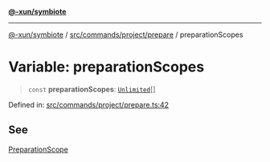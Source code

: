 [**@-xun/symbiote**](../../../../../README.md)

***

[@-xun/symbiote](../../../../../README.md) / [src/commands/project/prepare](../README.md) / preparationScopes

# Variable: preparationScopes

> `const` **preparationScopes**: [`Unlimited`](../../../../configure/enumerations/UnlimitedGlobalScope.md#unlimited)[]

Defined in: [src/commands/project/prepare.ts:42](https://github.com/Xunnamius/symbiote/blob/a0fabf117a4e10cf68aa181dc5bfba0344eaceea/src/commands/project/prepare.ts#L42)

## See

[PreparationScope](../../../../configure/enumerations/UnlimitedGlobalScope.md)
